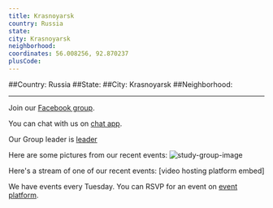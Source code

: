```yaml
---
title: Krasnoyarsk
country: Russia
state: 
city: Krasnoyarsk
neighborhood: 
coordinates: 56.008256, 92.870237
plusCode:
---
```


##Country: Russia
##State: 
##City: Krasnoyarsk
##Neighborhood: 
*****
Join our [Facebook group](https://www.facebook.com/groups/free.code.camp.krasnoyarsk).

You can chat with us on [chat app]().

Our Group leader is [leader]()

Here are some pictures from our recent events:
![study-group-image]()

Here's a stream of one of our recent events:
[video hosting platform embed]

We have events every Tuesday. You can RSVP for an event on [event platform]().
